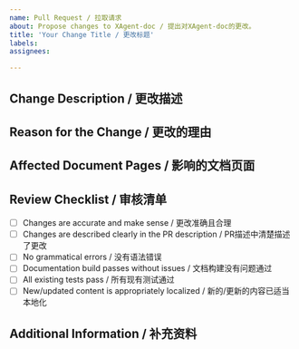 ```yaml
---
name: Pull Request / 拉取请求
about: Propose changes to XAgent-doc / 提出对XAgent-doc的更改。
title: 'Your Change Title / 更改标题'
labels: 
assignees: 

---
```


## Change Description / 更改描述
<!-- A clear and concise description of what the PR is about. / 清晰、简洁地描述此PR内容。 -->

## Reason for the Change / 更改的理由
<!-- Explain why these changes should be made. / 解释为什么应该进行这些更改。 -->

## Affected Document Pages / 影响的文档页面
<!-- List the documentation pages that will be affected by this PR. / 列出将受此PR影响的文档页面。 -->

## Review Checklist / 审核清单
- [ ] Changes are accurate and make sense / 更改准确且合理
- [ ] Changes are described clearly in the PR description / PR描述中清楚描述了更改
- [ ] No grammatical errors / 没有语法错误
- [ ] Documentation build passes without issues / 文档构建没有问题通过
- [ ] All existing tests pass / 所有现有测试通过
- [ ] New/updated content is appropriately localized / 新的/更新的内容已适当本地化

## Additional Information / 补充资料
<!-- Any additional information like screenshots or mockups that will help the reviewers. / 任何额外的信息（如截图或原型图）将帮助审阅者。 -->

